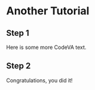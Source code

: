 # Another Tutorial

## Step 1

Here is some more CodeVA text.

## Step 2

Congratulations, you did it!
    
